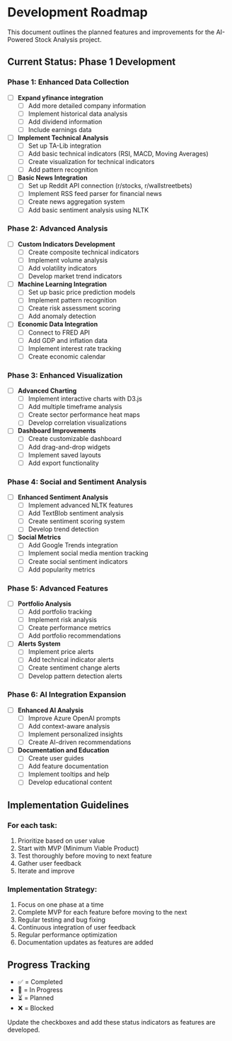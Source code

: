 # Development Roadmap

This document outlines the planned features and improvements for the AI-Powered Stock Analysis project.

## Current Status: Phase 1 Development

### Phase 1: Enhanced Data Collection
- [ ] **Expand yfinance integration**
  - [ ] Add more detailed company information
  - [ ] Implement historical data analysis
  - [ ] Add dividend information
  - [ ] Include earnings data

- [ ] **Implement Technical Analysis**
  - [ ] Set up TA-Lib integration
  - [ ] Add basic technical indicators (RSI, MACD, Moving Averages)
  - [ ] Create visualization for technical indicators
  - [ ] Add pattern recognition

- [ ] **Basic News Integration**
  - [ ] Set up Reddit API connection (r/stocks, r/wallstreetbets)
  - [ ] Implement RSS feed parser for financial news
  - [ ] Create news aggregation system
  - [ ] Add basic sentiment analysis using NLTK

### Phase 2: Advanced Analysis
- [ ] **Custom Indicators Development**
  - [ ] Create composite technical indicators
  - [ ] Implement volume analysis
  - [ ] Add volatility indicators
  - [ ] Develop market trend indicators

- [ ] **Machine Learning Integration**
  - [ ] Set up basic price prediction models
  - [ ] Implement pattern recognition
  - [ ] Create risk assessment scoring
  - [ ] Add anomaly detection

- [ ] **Economic Data Integration**
  - [ ] Connect to FRED API
  - [ ] Add GDP and inflation data
  - [ ] Implement interest rate tracking
  - [ ] Create economic calendar

### Phase 3: Enhanced Visualization
- [ ] **Advanced Charting**
  - [ ] Implement interactive charts with D3.js
  - [ ] Add multiple timeframe analysis
  - [ ] Create sector performance heat maps
  - [ ] Develop correlation visualizations

- [ ] **Dashboard Improvements**
  - [ ] Create customizable dashboard
  - [ ] Add drag-and-drop widgets
  - [ ] Implement saved layouts
  - [ ] Add export functionality

### Phase 4: Social and Sentiment Analysis
- [ ] **Enhanced Sentiment Analysis**
  - [ ] Implement advanced NLTK features
  - [ ] Add TextBlob sentiment analysis
  - [ ] Create sentiment scoring system
  - [ ] Develop trend detection

- [ ] **Social Metrics**
  - [ ] Add Google Trends integration
  - [ ] Implement social media mention tracking
  - [ ] Create social sentiment indicators
  - [ ] Add popularity metrics

### Phase 5: Advanced Features
- [ ] **Portfolio Analysis**
  - [ ] Add portfolio tracking
  - [ ] Implement risk analysis
  - [ ] Create performance metrics
  - [ ] Add portfolio recommendations

- [ ] **Alerts System**
  - [ ] Implement price alerts
  - [ ] Add technical indicator alerts
  - [ ] Create sentiment change alerts
  - [ ] Develop pattern detection alerts

### Phase 6: AI Integration Expansion
- [ ] **Enhanced AI Analysis**
  - [ ] Improve Azure OpenAI prompts
  - [ ] Add context-aware analysis
  - [ ] Implement personalized insights
  - [ ] Create AI-driven recommendations

- [ ] **Documentation and Education**
  - [ ] Create user guides
  - [ ] Add feature documentation
  - [ ] Implement tooltips and help
  - [ ] Develop educational content

## Implementation Guidelines

### For each task:
1. Prioritize based on user value
2. Start with MVP (Minimum Viable Product)
3. Test thoroughly before moving to next feature
4. Gather user feedback
5. Iterate and improve

### Implementation Strategy:
1. Focus on one phase at a time
2. Complete MVP for each feature before moving to the next
3. Regular testing and bug fixing
4. Continuous integration of user feedback
5. Regular performance optimization
6. Documentation updates as features are added

## Progress Tracking

- ✅ = Completed
- 🚧 = In Progress
- ⏳ = Planned
- ❌ = Blocked

Update the checkboxes and add these status indicators as features are developed. 